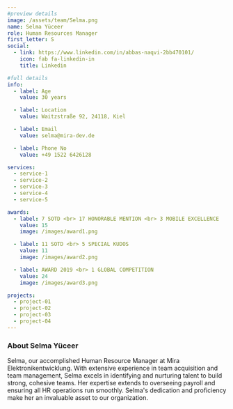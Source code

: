 ```yaml
---
#preview details
image: /assets/team/Selma.png
name: Selma Yüceer
role: Human Resources Manager
first_letter: S
social:
  - link: https://www.linkedin.com/in/abbas-naqvi-2bb470101/
    icon: fab fa-linkedin-in
    title: Linkedin

#full details
info:
  - label: Age
    value: 30 years

  - label: Location
    value: Waitzstraße 92, 24118, Kiel

  - label: Email
    value: selma@mira-dev.de

  - label: Phone No
    value: +49 1522 6426128

services:
  - service-1
  - service-2
  - service-3
  - service-4
  - service-5

awards:
  - label: 7 SOTD <br> 17 HONORABLE MENTION <br> 3 MOBILE EXCELLENCE
    value: 15
    image: /images/award1.png

  - label: 11 SOTD <br> 5 SPECIAL KUDOS
    value: 11
    image: /images/award2.png

  - label: AWARD 2019 <br> 1 GLOBAL COMPETITION
    value: 24
    image: /images/award3.png

projects:
  - project-01
  - project-02
  - project-03
  - project-04
---
```


### About Selma Yüceer

Selma, our accomplished Human Resource Manager at Mira Elektronikentwicklung. With extensive experience in team acquisition and team management, Selma excels in identifying and nurturing talent to build strong, cohesive teams. Her expertise extends to overseeing payroll and ensuring all HR operations run smoothly. Selma's dedication and proficiency make her an invaluable asset to our organization.
